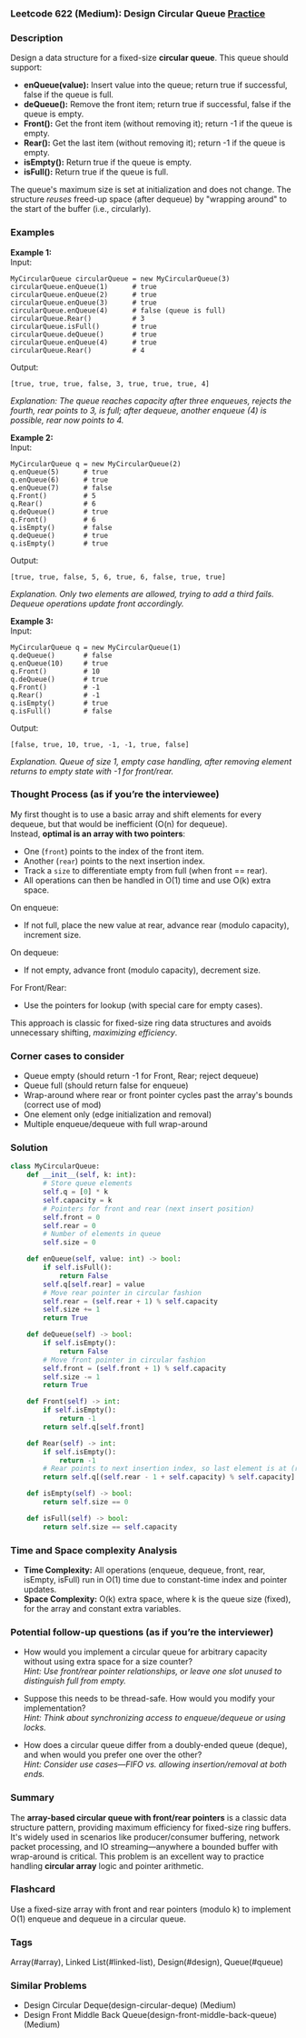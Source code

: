 ### Leetcode 622 (Medium): Design Circular Queue [Practice](https://leetcode.com/problems/design-circular-queue)

### Description  
Design a data structure for a fixed-size **circular queue**. This queue should support:
- **enQueue(value):** Insert value into the queue; return true if successful, false if the queue is full.
- **deQueue():** Remove the front item; return true if successful, false if the queue is empty.
- **Front():** Get the front item (without removing it); return -1 if the queue is empty.
- **Rear():** Get the last item (without removing it); return -1 if the queue is empty.
- **isEmpty():** Return true if the queue is empty.
- **isFull():** Return true if the queue is full.

The queue's maximum size is set at initialization and does not change. The structure *reuses* freed-up space (after dequeue) by "wrapping around" to the start of the buffer (i.e., circularly).

### Examples  

**Example 1:**  
Input:  
```
MyCircularQueue circularQueue = new MyCircularQueue(3)
circularQueue.enQueue(1)      # true
circularQueue.enQueue(2)      # true
circularQueue.enQueue(3)      # true
circularQueue.enQueue(4)      # false (queue is full)
circularQueue.Rear()          # 3
circularQueue.isFull()        # true
circularQueue.deQueue()       # true
circularQueue.enQueue(4)      # true
circularQueue.Rear()          # 4
```
Output:  
```
[true, true, true, false, 3, true, true, true, 4]
```
*Explanation: The queue reaches capacity after three enqueues, rejects the fourth, rear points to 3, is full; after dequeue, another enqueue (4) is possible, rear now points to 4.*

**Example 2:**  
Input:  
```
MyCircularQueue q = new MyCircularQueue(2)
q.enQueue(5)      # true
q.enQueue(6)      # true
q.enQueue(7)      # false
q.Front()         # 5
q.Rear()          # 6
q.deQueue()       # true
q.Front()         # 6
q.isEmpty()       # false
q.deQueue()       # true
q.isEmpty()       # true
```
Output:  
```
[true, true, false, 5, 6, true, 6, false, true, true]
```
*Explanation. Only two elements are allowed, trying to add a third fails. Dequeue operations update front accordingly.*

**Example 3:**  
Input:  
```
MyCircularQueue q = new MyCircularQueue(1)
q.deQueue()       # false
q.enQueue(10)     # true
q.Front()         # 10
q.deQueue()       # true
q.Front()         # -1
q.Rear()          # -1
q.isEmpty()       # true
q.isFull()        # false
```
Output:  
```
[false, true, 10, true, -1, -1, true, false]
```
*Explanation. Queue of size 1, empty case handling, after removing element returns to empty state with -1 for front/rear.*

### Thought Process (as if you’re the interviewee)  
My first thought is to use a basic array and shift elements for every dequeue, but that would be inefficient (O(n) for dequeue).  
Instead, **optimal is an array with two pointers**:  
- One (`front`) points to the index of the front item.
- Another (`rear`) points to the next insertion index.
- Track a `size` to differentiate empty from full (when front == rear).
- All operations can then be handled in O(1) time and use O(k) extra space.

On enqueue:
- If not full, place the new value at rear, advance rear (modulo capacity), increment size.

On dequeue:
- If not empty, advance front (modulo capacity), decrement size.

For Front/Rear:
- Use the pointers for lookup (with special care for empty cases).

This approach is classic for fixed-size ring data structures and avoids unnecessary shifting, *maximizing efficiency*.

### Corner cases to consider  
- Queue empty (should return -1 for Front, Rear; reject dequeue)
- Queue full (should return false for enqueue)
- Wrap-around where rear or front pointer cycles past the array's bounds (correct use of mod)
- One element only (edge initialization and removal)
- Multiple enqueue/dequeue with full wrap-around

### Solution

```python
class MyCircularQueue:
    def __init__(self, k: int):
        # Store queue elements
        self.q = [0] * k
        self.capacity = k
        # Pointers for front and rear (next insert position)
        self.front = 0
        self.rear = 0
        # Number of elements in queue
        self.size = 0

    def enQueue(self, value: int) -> bool:
        if self.isFull():
            return False
        self.q[self.rear] = value
        # Move rear pointer in circular fashion
        self.rear = (self.rear + 1) % self.capacity
        self.size += 1
        return True

    def deQueue(self) -> bool:
        if self.isEmpty():
            return False
        # Move front pointer in circular fashion
        self.front = (self.front + 1) % self.capacity
        self.size -= 1
        return True

    def Front(self) -> int:
        if self.isEmpty():
            return -1
        return self.q[self.front]

    def Rear(self) -> int:
        if self.isEmpty():
            return -1
        # Rear points to next insertion index, so last element is at (rear - 1) % capacity
        return self.q[(self.rear - 1 + self.capacity) % self.capacity]

    def isEmpty(self) -> bool:
        return self.size == 0

    def isFull(self) -> bool:
        return self.size == self.capacity
```

### Time and Space complexity Analysis  

- **Time Complexity:** All operations (enqueue, dequeue, front, rear, isEmpty, isFull) run in O(1) time due to constant-time index and pointer updates.
- **Space Complexity:** O(k) extra space, where k is the queue size (fixed), for the array and constant extra variables.

### Potential follow-up questions (as if you’re the interviewer)  

- How would you implement a circular queue for arbitrary capacity without using extra space for a size counter?  
  *Hint: Use front/rear pointer relationships, or leave one slot unused to distinguish full from empty.*

- Suppose this needs to be thread-safe. How would you modify your implementation?  
  *Hint: Think about synchronizing access to enqueue/dequeue or using locks.*

- How does a circular queue differ from a doubly-ended queue (deque), and when would you prefer one over the other?  
  *Hint: Consider use cases—FIFO vs. allowing insertion/removal at both ends.*

### Summary
The **array-based circular queue with front/rear pointers** is a classic data structure pattern, providing maximum efficiency for fixed-size ring buffers. It's widely used in scenarios like producer/consumer buffering, network packet processing, and IO streaming—anywhere a bounded buffer with wrap-around is critical. This problem is an excellent way to practice handling **circular array** logic and pointer arithmetic.


### Flashcard
Use a fixed-size array with front and rear pointers (modulo k) to implement O(1) enqueue and dequeue in a circular queue.

### Tags
Array(#array), Linked List(#linked-list), Design(#design), Queue(#queue)

### Similar Problems
- Design Circular Deque(design-circular-deque) (Medium)
- Design Front Middle Back Queue(design-front-middle-back-queue) (Medium)